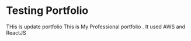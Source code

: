 # Testing Portfolio
THis is update portfolio
This is My Professional portfolio . It used AWS and ReactJS

